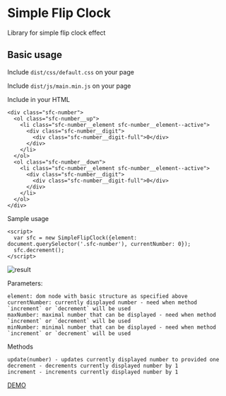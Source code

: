 # Simple Flip Clock

Library for simple flip clock effect

## Basic usage

Include `dist/css/default.css` on your page

Include `dist/js/main.min.js` on your page

Include in your HTML

    <div class="sfc-number">
      <ol class="sfc-number__up">
        <li class="sfc-number__element sfc-number__element--active">
          <div class="sfc-number__digit">
            <div class="sfc-number__digit-full">0</div>
          </div>
        </li>
      </ol>
      <ol class="sfc-number__down">
        <li class="sfc-number__element sfc-number__element--active">
          <div class="sfc-number__digit">
            <div class="sfc-number__digit-full">0</div>
          </div>
        </li>
      </ol>
    </div>

Sample usage

    <script>
      var sfc = new SimpleFlipClock({element: document.querySelector('.sfc-number'), currentNumber: 0});
      sfc.decrement();
    </script>

![result](https://i.gyazo.com/8925a6b8f2d4d82ee9b4307a25e48017.gif)

Parameters:

    element: dom node with basic structure as specified above
    currentNumber: currently displayed number - need when method `increment` or `decrement` will be used
    maxNumber: maximal number that can be displayed - need when method `increment` or `decrement` will be used
    minNumber: minimal number that can be displayed - need when method `increment` or `decrement` will be used
    
Methods
        
    update(number) - updates currently displayed number to provided one
    decrement - decrements currently displayed number by 1
    increment - increments currently displayed number by 1
        
[DEMO](https://brainly.github.io/ui-components/components/simple-flip-clock/)
